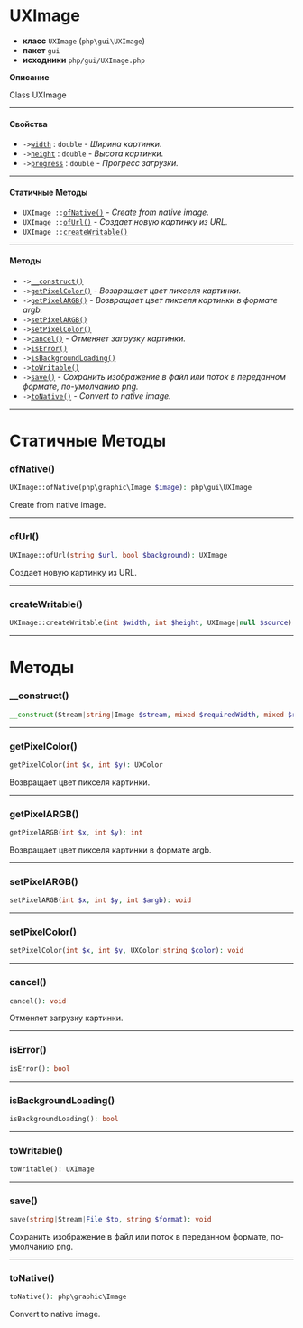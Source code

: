 # UXImage

- **класс** `UXImage` (`php\gui\UXImage`)
- **пакет** `gui`
- **исходники** `php/gui/UXImage.php`

**Описание**

Class UXImage

---

#### Свойства

- `->`[`width`](#prop-width) : `double` - _Ширина картинки._
- `->`[`height`](#prop-height) : `double` - _Высота картинки._
- `->`[`progress`](#prop-progress) : `double` - _Прогресс загрузки._

---

#### Статичные Методы

- `UXImage ::`[`ofNative()`](#method-ofnative) - _Create from native image._
- `UXImage ::`[`ofUrl()`](#method-ofurl) - _Создает новую картинку из URL._
- `UXImage ::`[`createWritable()`](#method-createwritable)

---

#### Методы

- `->`[`__construct()`](#method-__construct)
- `->`[`getPixelColor()`](#method-getpixelcolor) - _Возвращает цвет пикселя картинки._
- `->`[`getPixelARGB()`](#method-getpixelargb) - _Возвращает цвет пикселя картинки в формате argb._
- `->`[`setPixelARGB()`](#method-setpixelargb)
- `->`[`setPixelColor()`](#method-setpixelcolor)
- `->`[`cancel()`](#method-cancel) - _Отменяет загрузку картинки._
- `->`[`isError()`](#method-iserror)
- `->`[`isBackgroundLoading()`](#method-isbackgroundloading)
- `->`[`toWritable()`](#method-towritable)
- `->`[`save()`](#method-save) - _Сохранить изображение в файл или поток в переданном формате, по-умолчанию png._
- `->`[`toNative()`](#method-tonative) - _Convert to native image._

---
# Статичные Методы

<a name="method-ofnative"></a>

### ofNative()
```php
UXImage::ofNative(php\graphic\Image $image): php\gui\UXImage
```
Create from native image.

---

<a name="method-ofurl"></a>

### ofUrl()
```php
UXImage::ofUrl(string $url, bool $background): UXImage
```
Создает новую картинку из URL.

---

<a name="method-createwritable"></a>

### createWritable()
```php
UXImage::createWritable(int $width, int $height, UXImage|null $source): UXImage
```

---
# Методы

<a name="method-__construct"></a>

### __construct()
```php
__construct(Stream|string|Image $stream, mixed $requiredWidth, mixed $requiredHeight, bool $proportional): void
```

---

<a name="method-getpixelcolor"></a>

### getPixelColor()
```php
getPixelColor(int $x, int $y): UXColor
```
Возвращает цвет пикселя картинки.

---

<a name="method-getpixelargb"></a>

### getPixelARGB()
```php
getPixelARGB(int $x, int $y): int
```
Возвращает цвет пикселя картинки в формате argb.

---

<a name="method-setpixelargb"></a>

### setPixelARGB()
```php
setPixelARGB(int $x, int $y, int $argb): void
```

---

<a name="method-setpixelcolor"></a>

### setPixelColor()
```php
setPixelColor(int $x, int $y, UXColor|string $color): void
```

---

<a name="method-cancel"></a>

### cancel()
```php
cancel(): void
```
Отменяет загрузку картинки.

---

<a name="method-iserror"></a>

### isError()
```php
isError(): bool
```

---

<a name="method-isbackgroundloading"></a>

### isBackgroundLoading()
```php
isBackgroundLoading(): bool
```

---

<a name="method-towritable"></a>

### toWritable()
```php
toWritable(): UXImage
```

---

<a name="method-save"></a>

### save()
```php
save(string|Stream|File $to, string $format): void
```
Сохранить изображение в файл или поток в переданном формате, по-умолчанию png.

---

<a name="method-tonative"></a>

### toNative()
```php
toNative(): php\graphic\Image
```
Convert to native image.